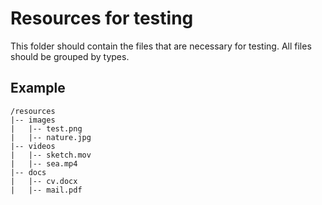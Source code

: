 # Resources for testing

This folder should contain the files that are necessary for testing. All files should be grouped by types.

## Example

```
/resources
|-- images
|   |-- test.png
|   |-- nature.jpg
|-- videos
|   |-- sketch.mov
|   |-- sea.mp4
|-- docs
|   |-- cv.docx
|   |-- mail.pdf
```
